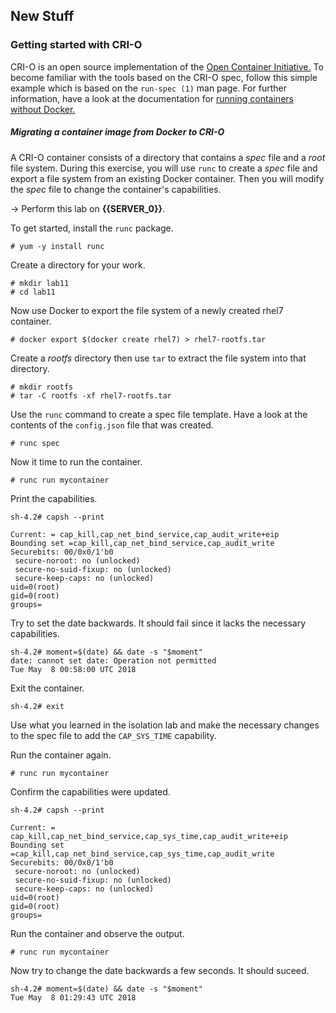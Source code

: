 ## New Stuff

### Getting started with CRI-O

CRI-O is an open source implementation of the [Open Container Initiative.](https://github.com/opencontainers/runtime-spec) To become familiar with the tools based on the CRI-O spec, follow
this simple example which is based on the ```run-spec (1)``` man page. For further information, have a look at the documentation for [running containers without Docker.](https://access.redhat.com/documentation/en-us/red_hat_enterprise_linux_atomic_host/7/html/managing_containers/finding_running_and_building_containers_without_docker)

##### Migrating a container image from Docker to CRI-O

A CRI-O container consists of a directory that contains a *spec* file and a *root* file system. During this
exercise, you will use ```runc``` to create a *spec* file and export a file system from an existing Docker container. Then 
you will modify the *spec* file to change the container's capabilities. 

-> Perform this lab on **{{SERVER_0}}**.

To get started, install the ```runc``` package.

~~~shell
# yum -y install runc
~~~

Create a directory for your work.

~~~shell 
# mkdir lab11
# cd lab11
~~~

Now use Docker to export the file system of a newly created rhel7 container.

~~~shell
# docker export $(docker create rhel7) > rhel7-rootfs.tar
~~~

Create a *rootfs* directory then use ```tar``` to extract the file system into that directory.

~~~shell
# mkdir rootfs
# tar -C rootfs -xf rhel7-rootfs.tar
~~~

Use the ```runc``` command to create a spec file template. Have a look at the contents of the ```config.json``` file that was created.

~~~shell
# runc spec
~~~

Now it time to run the container.

~~~shell
# runc run mycontainer
~~~

Print the capabilities.

~~~shell
sh-4.2# capsh --print
~~~

~~~shell
Current: = cap_kill,cap_net_bind_service,cap_audit_write+eip
Bounding set =cap_kill,cap_net_bind_service,cap_audit_write
Securebits: 00/0x0/1'b0
 secure-noroot: no (unlocked)
 secure-no-suid-fixup: no (unlocked)
 secure-keep-caps: no (unlocked)
uid=0(root)
gid=0(root)
groups=
~~~

Try to set the date backwards. It should fail since it lacks the necessary capabilities.

~~~shell
sh-4.2# moment=$(date) && date -s "$moment"
date: cannot set date: Operation not permitted
Tue May  8 00:58:00 UTC 2018
~~~

Exit the container.

~~~shell
sh-4.2# exit
~~~

Use what you learned in the isolation lab and make the necessary changes to the spec file to add the ```CAP_SYS_TIME``` capability.

Run the container again. 

~~~shell
# runc run mycontainer
~~~

Confirm the capabilities were updated.

~~~shell
sh-4.2# capsh --print
~~~

~~~shell
Current: = cap_kill,cap_net_bind_service,cap_sys_time,cap_audit_write+eip
Bounding set =cap_kill,cap_net_bind_service,cap_sys_time,cap_audit_write
Securebits: 00/0x0/1'b0
 secure-noroot: no (unlocked)
 secure-no-suid-fixup: no (unlocked)
 secure-keep-caps: no (unlocked)
uid=0(root)
gid=0(root)
groups=
~~~

Run the container and observe the output.

~~~shell
# runc run mycontainer
~~~

Now try to change the date backwards a few seconds. It should suceed.

~~~shell
sh-4.2# moment=$(date) && date -s "$moment"
Tue May  8 01:29:43 UTC 2018
~~~

